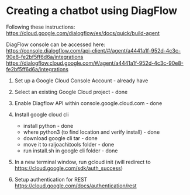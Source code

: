 # Creating a chatbot using DiagFlow
Following these instructions:
https://cloud.google.com/dialogflow/es/docs/quick/build-agent

DiagFlow console can be accessed here:
https://console.dialogflow.com/api-client/#/agent/a4441a1f-952d-4c3c-90e8-fe2bf5ff6d6a/integrations
https://dialogflow.cloud.google.com/#/agent/a4441a1f-952d-4c3c-90e8-fe2bf5ff6d6a/integrations

1. Set up a Google Cloud Console Account - already have
2. Select an existing Google Cloud project - done
3. Enable Diagflow API within console.google.cloud.com - done
4. Install google cloud cli
   - install python - done
   - where python3 (to find location and verify install) - done
   - download google cli tar - done
   - move it to raljoach\tools folder - done
   - run install.sh in google cli folder - done
5. In a new terminal window, run 
   gcloud init (will redirect to https://cloud.google.com/sdk/auth_success)

6. Setup authentication for REST
   https://cloud.google.com/docs/authentication/rest
